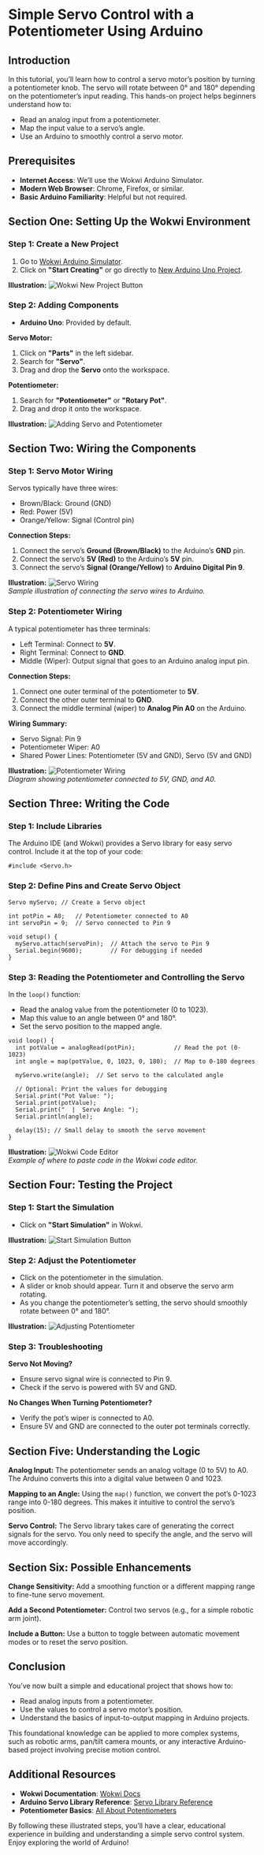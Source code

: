 
# Simple Servo Control with a Potentiometer Using Arduino

## Introduction

In this tutorial, you’ll learn how to control a servo motor’s position by turning a potentiometer knob. The servo will rotate between 0° and 180° depending on the potentiometer’s input reading. This hands-on project helps beginners understand how to:

- Read an analog input from a potentiometer.
- Map the input value to a servo’s angle.
- Use an Arduino to smoothly control a servo motor.

## Prerequisites

- **Internet Access**: We’ll use the Wokwi Arduino Simulator.
- **Modern Web Browser**: Chrome, Firefox, or similar.
- **Basic Arduino Familiarity**: Helpful but not required.

## Section One: Setting Up the Wokwi Environment

### Step 1: Create a New Project

1. Go to [Wokwi Arduino Simulator](https://wokwi.com/).
2. Click on **"Start Creating"** or go directly to [New Arduino Uno Project](https://wokwi.com/projects/new/arduino-uno).

**Illustration:**
![Wokwi New Project Button](https://i.imgur.com/lJZFm53.png)

### Step 2: Adding Components

- **Arduino Uno**: Provided by default.

**Servo Motor:**
1. Click on **"Parts"** in the left sidebar.
2. Search for **"Servo"**.
3. Drag and drop the **Servo** onto the workspace.

**Potentiometer:**
1. Search for **"Potentiometer"** or **"Rotary Pot"**.
2. Drag and drop it onto the workspace.

**Illustration:**
![Adding Servo and Potentiometer](https://i.imgur.com/VaaFgSN.png)

## Section Two: Wiring the Components

### Step 1: Servo Motor Wiring

Servos typically have three wires:
- Brown/Black: Ground (GND)
- Red: Power (5V)
- Orange/Yellow: Signal (Control pin)

**Connection Steps:**
1. Connect the servo’s **Ground (Brown/Black)** to the Arduino’s **GND** pin.
2. Connect the servo’s **5V (Red)** to the Arduino’s **5V** pin.
3. Connect the servo’s **Signal (Orange/Yellow)** to **Arduino Digital Pin 9**.

**Illustration:**
![Servo Wiring](https://i.imgur.com/KQcd9aH.png)  
*Sample illustration of connecting the servo wires to Arduino.*

### Step 2: Potentiometer Wiring

A typical potentiometer has three terminals:
- Left Terminal: Connect to **5V**.
- Right Terminal: Connect to **GND**.
- Middle (Wiper): Output signal that goes to an Arduino analog input pin.

**Connection Steps:**
1. Connect one outer terminal of the potentiometer to **5V**.
2. Connect the other outer terminal to **GND**.
3. Connect the middle terminal (wiper) to **Analog Pin A0** on the Arduino.

**Wiring Summary:**
- Servo Signal: Pin 9
- Potentiometer Wiper: A0
- Shared Power Lines: Potentiometer (5V and GND), Servo (5V and GND)

**Illustration:**
![Potentiometer Wiring](https://i.imgur.com/jYNodVv.png)  
*Diagram showing potentiometer connected to 5V, GND, and A0.*

## Section Three: Writing the Code

### Step 1: Include Libraries

The Arduino IDE (and Wokwi) provides a Servo library for easy servo control. Include it at the top of your code:

```arduino
#include <Servo.h>
```

### Step 2: Define Pins and Create Servo Object

```arduino
Servo myServo; // Create a Servo object

int potPin = A0;   // Potentiometer connected to A0
int servoPin = 9;  // Servo connected to Pin 9

void setup() {
  myServo.attach(servoPin);  // Attach the servo to Pin 9
  Serial.begin(9600);        // For debugging if needed
}
```

### Step 3: Reading the Potentiometer and Controlling the Servo

In the `loop()` function:

- Read the analog value from the potentiometer (0 to 1023).
- Map this value to an angle between 0° and 180°.
- Set the servo position to the mapped angle.

```arduino
void loop() {
  int potValue = analogRead(potPin);           // Read the pot (0-1023)
  int angle = map(potValue, 0, 1023, 0, 180);  // Map to 0-180 degrees

  myServo.write(angle);  // Set servo to the calculated angle

  // Optional: Print the values for debugging
  Serial.print("Pot Value: ");
  Serial.print(potValue);
  Serial.print("  |  Servo Angle: ");
  Serial.println(angle);

  delay(15); // Small delay to smooth the servo movement
}
```

**Illustration:**
![Wokwi Code Editor](https://i.imgur.com/3RVHQ1u.png)  
*Example of where to paste code in the Wokwi code editor.*

## Section Four: Testing the Project

### Step 1: Start the Simulation

- Click on **"Start Simulation"** in Wokwi.

**Illustration:**
![Start Simulation Button](https://i.imgur.com/MZOdlpr.png)

### Step 2: Adjust the Potentiometer

- Click on the potentiometer in the simulation.
- A slider or knob should appear. Turn it and observe the servo arm rotating.
- As you change the potentiometer’s setting, the servo should smoothly rotate between 0° and 180°.

**Illustration:**
![Adjusting Potentiometer](https://i.imgur.com/ePrnZzv.png)

### Step 3: Troubleshooting

**Servo Not Moving?**
- Ensure servo signal wire is connected to Pin 9.
- Check if the servo is powered with 5V and GND.

**No Changes When Turning Potentiometer?**
- Verify the pot’s wiper is connected to A0.
- Ensure 5V and GND are connected to the outer pot terminals correctly.

## Section Five: Understanding the Logic

**Analog Input:**
The potentiometer sends an analog voltage (0 to 5V) to A0. The Arduino converts this into a digital value between 0 and 1023.

**Mapping to an Angle:**
Using the `map()` function, we convert the pot’s 0-1023 range into 0-180 degrees. This makes it intuitive to control the servo’s position.

**Servo Control:**
The Servo library takes care of generating the correct signals for the servo. You only need to specify the angle, and the servo will move accordingly.

## Section Six: Possible Enhancements

**Change Sensitivity:**
Add a smoothing function or a different mapping range to fine-tune servo movement.

**Add a Second Potentiometer:**
Control two servos (e.g., for a simple robotic arm joint).

**Include a Button:**
Use a button to toggle between automatic movement modes or to reset the servo position.

## Conclusion

You’ve now built a simple and educational project that shows how to:

- Read analog inputs from a potentiometer.
- Use the values to control a servo motor’s position.
- Understand the basics of input-to-output mapping in Arduino projects.

This foundational knowledge can be applied to more complex systems, such as robotic arms, pan/tilt camera mounts, or any interactive Arduino-based project involving precise motion control.

## Additional Resources

- **Wokwi Documentation**: [Wokwi Docs](https://docs.wokwi.com/)
- **Arduino Servo Library Reference**: [Servo Library Reference](https://www.arduino.cc/en/Reference/Servo)
- **Potentiometer Basics**: [All About Potentiometers](https://learn.sparkfun.com/tutorials/potentiometers)

By following these illustrated steps, you’ll have a clear, educational experience in building and understanding a simple servo control system. Enjoy exploring the world of Arduino!
